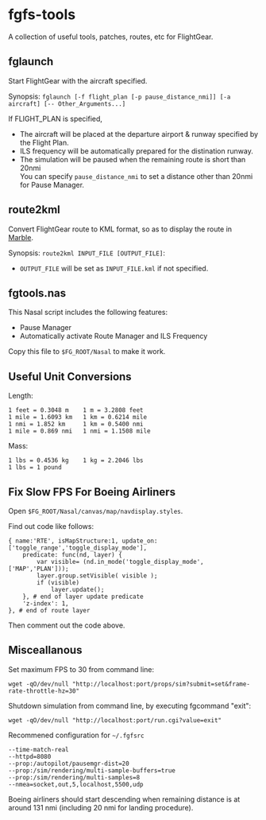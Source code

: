 fgfs-tools
==========

A collection of useful tools, patches, routes, etc for FlightGear.

## fglaunch

Start FlightGear with the aircraft specified.

Synopsis: `fglaunch [-f flight_plan [-p pause_distance_nmi]] [-a aircraft] [-- Other_Arguments...]`

If FLIGHT_PLAN is specified,

* The aircraft will be placed at the departure airport & runway specified by the Flight Plan.
* ILS frequency will be automatically prepared for the distination runway.
* The simulation will be paused when the remaining route is short than 20nmi  
  You can specify `pause_distance_nmi` to set a distance other than 20nmi for Pause Manager.

## route2kml

Convert FlightGear route to KML format, so as to display the route in [Marble](http://marble.kde.org).

Synopsis: `route2kml INPUT_FILE [OUTPUT_FILE]`:

* `OUTPUT_FILE` will be set as `INPUT_FILE.kml` if not specified.

## fgtools.nas

This Nasal script includes the following features:

* Pause Manager
* Automatically activate Route Manager and ILS Frequency

Copy this file to `$FG_ROOT/Nasal` to make it work.

## Useful Unit Conversions

Length:

	1 feet = 0.3048 m    1 m = 3.2808 feet
	1 mile = 1.6093 km   1 km = 0.6214 mile
	1 nmi = 1.852 km     1 km = 0.5400 nmi
	1 mile = 0.869 nmi   1 nmi = 1.1508 mile

Mass:

	1 lbs = 0.4536 kg    1 kg = 2.2046 lbs
	1 lbs = 1 pound

## Fix Slow FPS For Boeing Airliners

Open `$FG_ROOT/Nasal/canvas/map/navdisplay.styles`.

Find out code like follows:

	{ name:'RTE', isMapStructure:1, update_on:['toggle_range','toggle_display_mode'],
		predicate: func(nd, layer) {
			var visible= (nd.in_mode('toggle_display_mode', ['MAP','PLAN']));
			layer.group.setVisible( visible );
			if (visible)
				layer.update();
		}, # end of layer update predicate
		'z-index': 1,
	}, # end of route layer

Then comment out the code above.

## Misceallanous

Set maximum FPS to 30 from command line:

	wget -qO/dev/null "http://localhost:port/props/sim?submit=set&frame-rate-throttle-hz=30"

Shutdown simulation from command line, by executing fgcommand "exit":

	wget -qO/dev/null "http://localhost:port/run.cgi?value=exit"

Recommened configuration for `~/.fgfsrc`

	--time-match-real
	--httpd=8080
	--prop:/autopilot/pausemgr-dist=20
	--prop:/sim/rendering/multi-sample-buffers=true
	--prop:/sim/rendering/multi-samples=8
	--nmea=socket,out,5,localhost,5500,udp

Boeing airliners should start descending when remaining distance is at around 131 nmi (including 20 nmi for landing procedure).

